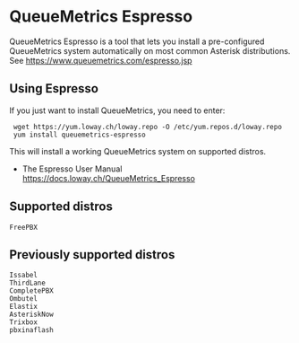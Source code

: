 # QueueMetrics Espresso

QueueMetrics Espresso is a tool that lets you install a pre-configured QueueMetrics system
automatically on most common Asterisk distributions. See https://www.queuemetrics.com/espresso.jsp

## Using Espresso

If you just want to install QueueMetrics, you need to enter:

     wget https://yum.loway.ch/loway.repo -O /etc/yum.repos.d/loway.repo
     yum install queuemetrics-espresso


This will install a working QueueMetrics system on supported distros.

* The Espresso User Manual https://docs.loway.ch/QueueMetrics_Espresso

## Supported distros
	FreePBX

## Previously supported distros
	Issabel
	ThirdLane
	CompletePBX
	Ombutel
	Elastix
	AsteriskNow
	Trixbox
	pbxinaflash







